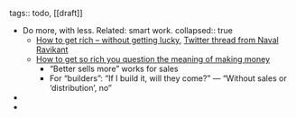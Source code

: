 tags:: todo, [[draft]]

- Do more, with less. Related: smart work.
  collapsed:: true
	- [How to get rich – without getting lucky](https://trylks.medium.com/how-to-get-rich-a3d4e174e476), [Twitter thread from Naval Ravikant](https://twitter.com/naval/status/1002103360646823936)
	- [How to get so rich you question the meaning of making money](https://youtu.be/RdAKXJlMIZM)
	  * “Better sells more” works for sales
	  * For “builders”: “If I build it, will they come?” — “Without sales or ‘distribution’, no”
-
-